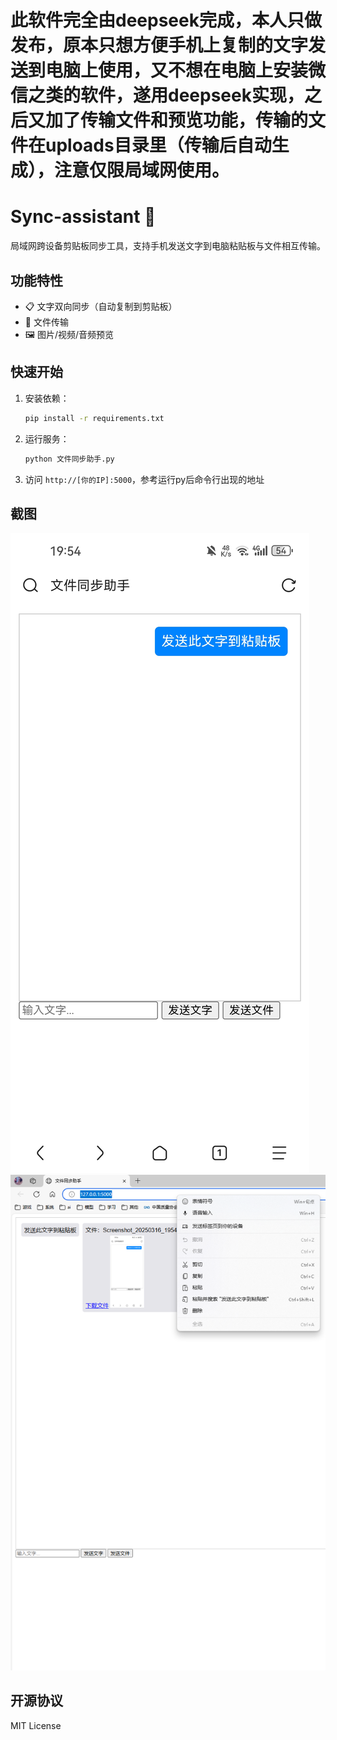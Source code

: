 # 此软件完全由deepseek完成，本人只做发布，原本只想方便手机上复制的文字发送到电脑上使用，又不想在电脑上安装微信之类的软件，遂用deepseek实现，之后又加了传输文件和预览功能，传输的文件在uploads目录里（传输后自动生成），注意仅限局域网使用。

# Sync-assistant 🚀

局域网跨设备剪贴板同步工具，支持手机发送文字到电脑粘贴板与文件相互传输。

## 功能特性
- 📋 文字双向同步（自动复制到剪贴板）
- 📁 文件传输
- 🖼️ 图片/视频/音频预览

## 快速开始
1. 安装依赖：
   ```bash
   pip install -r requirements.txt
   ```
2. 运行服务：
   ```bash
   python 文件同步助手.py
   ```
3. 访问 `http://[你的IP]:5000`，参考运行py后命令行出现的地址

## 截图
![手机端界面](Screenshot.jpg)
![PC端界面](屏幕截图.png)

## 开源协议
MIT License

